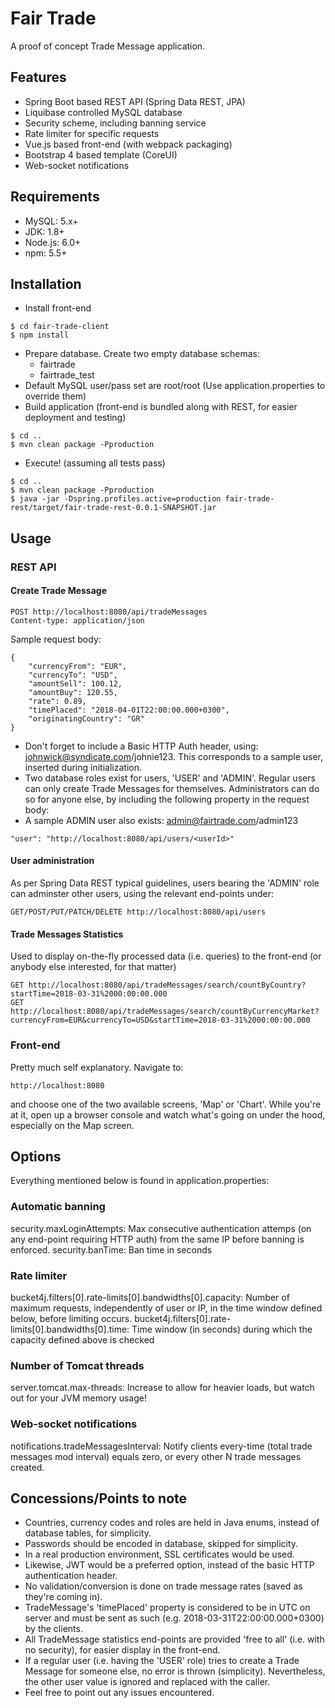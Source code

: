 # Fair Trade
A proof of concept Trade Message application.

## Features
* Spring Boot based REST API (Spring Data REST, JPA)
* Liquibase controlled MySQL database
* Security scheme, including banning service
* Rate limiter for specific requests
* Vue.js based front-end (with webpack packaging)
* Bootstrap 4 based template (CoreUI)
* Web-socket notifications

## Requirements
* MySQL: 5.x+
* JDK: 1.8+
* Node.js: 6.0+
* npm: 5.5+

## Installation
* Install front-end 
```console
$ cd fair-trade-client
$ npm install
```
* Prepare database. Create two empty database schemas: 
    - fairtrade
    - fairtrade_test
* Default MySQL user/pass set are root/root (Use application.properties to override them)
* Build application (front-end is bundled along with REST, for easier deployment and testing)
```console
$ cd ..
$ mvn clean package -Pproduction
```
* Execute! (assuming all tests pass)
```console
$ cd ..
$ mvn clean package -Pproduction
$ java -jar -Dspring.profiles.active=production fair-trade-rest/target/fair-trade-rest-0.0.1-SNAPSHOT.jar
```

## Usage
### REST API
#### Create Trade Message
```
POST http://localhost:8080/api/tradeMessages
Content-type: application/json
```
Sample request body:
```
{
	"currencyFrom": "EUR",
	"currencyTo": "USD",
	"amountSell": 100.12,
	"amountBuy": 120.55,
	"rate": 0.89,
	"timePlaced": "2018-04-01T22:00:00.000+0300",
	"originatingCountry": "GR"
}
```
* Don't forget to include a Basic HTTP Auth header, using: johnwick@syndicate.com/johnie123. This corresponds to a sample user, inserted during initialization.
* Two database roles exist for users, 'USER' and 'ADMIN'. Regular users can only create Trade Messages for themselves. Administrators can do so for anyone else, by including the following property in the request body:
* A sample ADMIN user also exists: admin@fairtrade.com/admin123
```
"user": "http://localhost:8080/api/users/<userId>"
```
#### User administration
As per Spring Data REST typical guidelines, users bearing the 'ADMIN' role can adminster other users, using the relevant end-points under:
```
GET/POST/PUT/PATCH/DELETE http://localhost:8080/api/users
```

#### Trade Messages Statistics
Used to display on-the-fly processed data (i.e. queries) to the front-end (or anybody else interested, for that matter)
```
GET http://localhost:8080/api/tradeMessages/search/countByCountry?startTime=2018-03-31%2000:00:00.000
GET http://localhost:8080/api/tradeMessages/search/countByCurrencyMarket?currencyFrom=EUR&currencyTo=USD&startTime=2018-03-31%2000:00:00.000
```

### Front-end
Pretty much self explanatory. Navigate to:
```
http://localhost:8080
```
and choose one of the two available screens, 'Map' or 'Chart'.
While you're at it, open up a browser console and watch what's going on under the hood, especially on the Map screen.


## Options
Everything mentioned below is found in application.properties:
### Automatic banning
security.maxLoginAttempts: Max consecutive authentication attemps (on any end-point requiring HTTP auth) from the same IP before banning is enforced.
security.banTime: Ban time in seconds
### Rate limiter
bucket4j.filters[0].rate-limits[0].bandwidths[0].capacity: Number of maximum requests, independently of user or IP, in the time window defined below, before limiting occurs. 
bucket4j.filters[0].rate-limits[0].bandwidths[0].time: Time window (in seconds) during which the capacity defined above is checked 
### Number of Tomcat threads
server.tomcat.max-threads: Increase to allow for heavier loads, but watch out for your JVM memory usage!
### Web-socket notifications
notifications.tradeMessagesInterval: Notify clients every-time (total trade messages mod interval) equals zero, or every other N trade messages created.  

## Concessions/Points to note
* Countries, currency codes and roles are held in Java enums, instead of database tables, for simplicity.
* Passwords should be encoded in database, skipped for simplicity.
* In a real production environment, SSL certificates would be used.
* Likewise, JWT would be a preferred option, instead of the basic HTTP authentication header.
* No validation/conversion is done on trade message rates (saved as they're coming in).
* TradeMessage's 'timePlaced' property is considered to be in UTC on server and must be sent as such (e.g. 2018-03-31T22:00:00.000+0300) by the clients.
* All TradeMessage statistics end-points are provided 'free to all' (i.e. with no security), for easier display in the front-end.
* If a regular user (i.e. having the 'USER' role) tries to create a Trade Message for someone else, no error is thrown (simplicity). Nevertheless, the other user value is ignored and replaced with the caller.
* Feel free to point out any issues encountered.